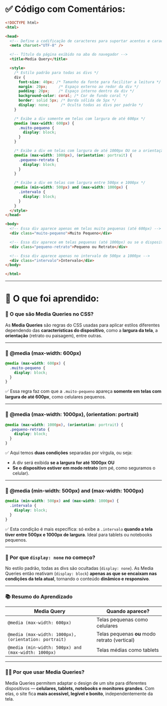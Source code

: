 # ✅ Código com Comentários:

```html
<!DOCTYPE html>
<html>

<head>
  <!-- Define a codificação de caracteres para suportar acentos e caracteres especiais -->
  <meta charset="UTF-8" />

  <!-- Título da página exibido na aba do navegador -->
  <title>Media Query</title>

  <style>
    /* Estilo padrão para todas as divs */
    div {
      font-size: 40px; /* Tamanho da fonte para facilitar a leitura */
      margin: 20px;     /* Espaço externo ao redor da div */
      padding: 20px;    /* Espaço interno dentro da div */
      background-color: coral; /* Cor de fundo coral */
      border: solid 5px; /* Borda sólida de 5px */
      display: none;     /* Oculta todas as divs por padrão */
    }

    /* Exibe a div somente em telas com largura de até 600px */
    @media (max-width: 600px) {
      .muito-pequeno {
        display: block;
      }
    }

    /* Exibe a div em telas com largura de até 1000px OU se a orientação for retrato */
    @media (max-width: 1000px), (orientation: portrait) {
      .pequeno-retrato {
        display: block;
      }
    }

    /* Exibe a div em telas com largura entre 500px e 1000px */
    @media (min-width: 500px) and (max-width: 1000px) {
      .intervalo {
        display: block;
      }
    }
  </style>
</head>

<body>
  <!-- Essa div aparece apenas em telas muito pequenas (até 600px) -->
  <div class="muito-pequeno">Muito Pequeno</div>

  <!-- Essa div aparece em telas pequenas (até 1000px) ou se o dispositivo estiver em modo retrato -->
  <div class="pequeno-retrato">Pequeno ou Retrato</div>

  <!-- Essa div aparece apenas no intervalo de 500px a 1000px -->
  <div class="intervalo">Intervalo</div>
</body>

</html>
```

---

# 📘 O que foi aprendido:

### 🎯 **O que são Media Queries no CSS?**

As **Media Queries** são regras do CSS usadas para aplicar estilos diferentes dependendo das **características do dispositivo**, como a **largura da tela**, a **orientação** (retrato ou paisagem), entre outras.

---

### 📱 **@media (max-width: 600px)**

```css
@media (max-width: 600px) {
  .muito-pequeno {
    display: block;
  }
}
```

✅ Essa regra faz com que a `.muito-pequeno` apareça **somente em telas com largura de até 600px**, como celulares pequenos.

---

### 🔁 **@media (max-width: 1000px), (orientation: portrait)**

```css
@media (max-width: 1000px), (orientation: portrait) {
  .pequeno-retrato {
    display: block;
  }
}
```

✅ Aqui temos **duas condições** separadas por vírgula, ou seja:

* A div será exibida **se a largura for até 1000px** **OU**
* **Se o dispositivo estiver em modo retrato** (em pé, como seguramos o celular).

---

### 📏 **@media (min-width: 500px) and (max-width: 1000px)**

```css
@media (min-width: 500px) and (max-width: 1000px) {
  .intervalo {
    display: block;
  }
}
```

✅ Esta condição é mais específica: só exibe a `.intervalo` **quando a tela tiver entre 500px e 1000px de largura**. Ideal para tablets ou notebooks pequenos.

---

### 🧱 **Por que `display: none` no começo?**

No estilo padrão, todas as divs são ocultadas (`display: none`). As Media Queries então reativam (`display: block`) **apenas as que se encaixam nas condições da tela atual**, tornando o conteúdo **dinâmico e responsivo**.

---

### 📚 **Resumo do Aprendizado**

| Media Query                                           | Quando aparece?                               |
| ----------------------------------------------------- | --------------------------------------------- |
| `@media (max-width: 600px)`                           | Telas pequenas como celulares                 |
| `@media (max-width: 1000px), (orientation: portrait)` | Telas pequenas **ou** modo retrato (vertical) |
| `@media (min-width: 500px) and (max-width: 1000px)`   | Telas médias como tablets                     |

---

### 📱💡 **Por que usar Media Queries?**

Media Queries permitem adaptar o design de um site para diferentes dispositivos — **celulares, tablets, notebooks e monitores grandes**. Com elas, o site fica **mais acessível, legível e bonito**, independentemente da tela.